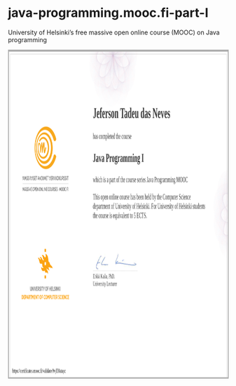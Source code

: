 # java-programming.mooc.fi-part-I
 University of Helsinki’s free massive open online course (MOOC) on Java programming
 
 <img height="750" src="/certificate-java-programming-i.png"/>
